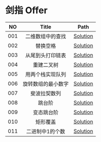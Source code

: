 # 剑指 Offer

| NO | Title | Path |
| :-: | :---: | :--: |
| 001 | 二维数组中的查找 | [Solution](./src/com/_001) |
| 002 | 替换空格 | [Solution](./src/com/_002) |
| 003 | 从尾到头打印链表 | [Solution](./src/com/_003) |
| 004 | 重建二叉树 | [Solution](./src/com/_004) |
| 005 | 用两个栈实现队列 | [Solution](./src/com/_005) |
| 006 | 旋转数组的最小数字 | [Solution](./src/com/_006) |
| 007 | 斐波拉契数列 | [Solution](./src/com/_007) |
| 008 | 跳台阶 | [Solution](./src/com/_008) |
| 009 | 变态跳台阶 | [Solution](./src/com/_009) |
| 010 | 矩形覆盖 | [Solution](./src/com/_010) |
| 011 | 二进制中1的个数 | [Solution](./src/com/_011) |

